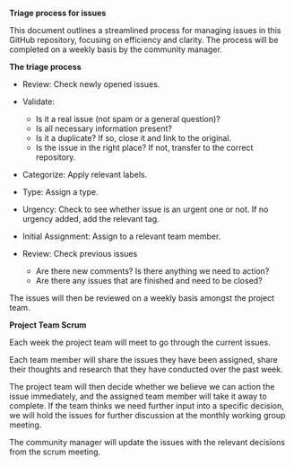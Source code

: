 **Triage process for issues**

This document outlines a streamlined process for managing issues in this GitHub repository, focusing on efficiency and clarity. The process will be completed on a weekly basis by the community manager.

**The triage process**

* Review: Check newly opened issues.

* Validate:
   * Is it a real issue (not spam or a general question)?
   * Is all necessary information present?
   * Is it a duplicate? If so, close it and link to the original.
   * Is the issue in the right place? If not, transfer to the correct repository.

* Categorize: Apply relevant labels.

* Type: Assign a type.

* Urgency: Check to see whether issue is an urgent one or not. If no urgency added, add the relevant tag.

* Initial Assignment: Assign to a relevant team member.

* Review: Check previous issues
   * Are there new comments? Is there anything we need to action?
   * Are there any issues that are finished and need to be closed?

The issues will then be reviewed on a weekly basis amongst the project team. 

**Project Team Scrum**

Each week the project team will meet to go through the current issues. 

Each team member will share the issues they have been assigned, share their thoughts and research that they have conducted over the past week.

The project team will then decide whether we believe we can action the issue immediately, and the assigned team member will take it away to complete. If the team thinks we need further input into a specific decision, we will hold the issues for further discussion at the monthly working group meeting. 

The community manager will update the issues with the relevant decisions from the scrum meeting. 

